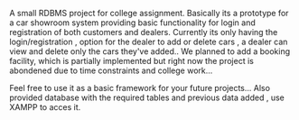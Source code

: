 A small RDBMS project for college assignment.
Basically its a prototype for a car showroom system providing basic functionality for login and registration of both customers and dealers.
Currently its only having the login/registration , option for the dealer to add or delete cars , a dealer can view and delete only the cars they've added..
We planned to add a booking facility, which is partially implemented but right now the project is abondened due to time constraints and college work...

Feel free to use it as a basic framework for your future projects...
Also provided database with the required tables and previous data added , use XAMPP to acces it.
